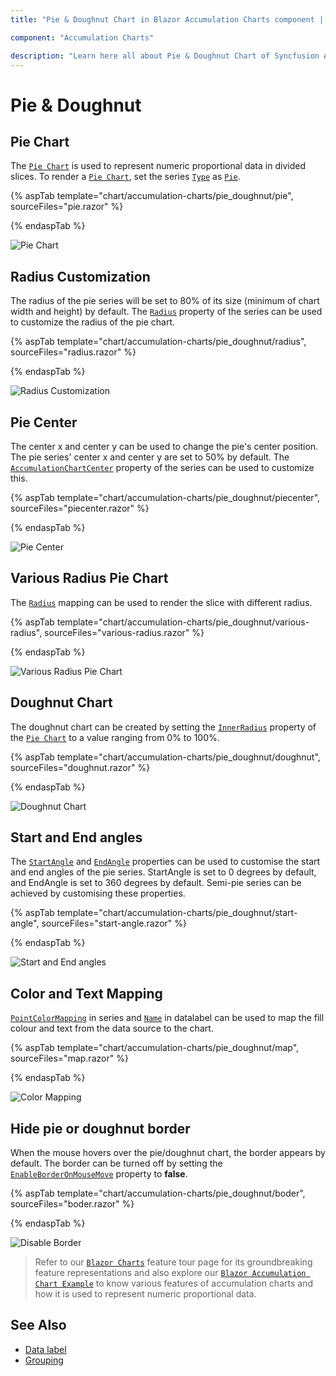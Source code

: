 ```yaml
---
title: "Pie & Doughnut Chart in Blazor Accumulation Charts component | Syncfusion"

component: "Accumulation Charts"

description: "Learn here all about Pie & Doughnut Chart of Syncfusion Accumulation Charts (SfAccumulationChart) component and more."
---
```


# Pie & Doughnut

## Pie Chart

The [`Pie Chart`](https://www.syncfusion.com/blazor-components/blazor-charts/chart-types/pie-chart) is used to represent numeric proportional data in divided slices. To render a [`Pie Chart`](https://help.syncfusion.com/cr/blazor/Syncfusion.Blazor.Charts.AccumulationType.html#Syncfusion_Blazor_Charts_AccumulationType_Pie), set the series [`Type`](https://help.syncfusion.com/cr/blazor/Syncfusion.Blazor.Charts.AccumulationChartSeries.html#Syncfusion_Blazor_Charts_AccumulationChartSeries_Type) as [`Pie`](https://help.syncfusion.com/cr/blazor/Syncfusion.Blazor.Charts.AccumulationType.html#Syncfusion_Blazor_Charts_AccumulationType_Pie).

{% aspTab template="chart/accumulation-charts/pie_doughnut/pie", sourceFiles="pie.razor" %}

{% endaspTab %}

![Pie Chart](../images/pie-dough-nut/pie-razor.png)

## Radius Customization

The radius of the pie series will be set to 80% of its size (minimum of chart width and height) by default. The [`Radius`](https://help.syncfusion.com/cr/blazor/Syncfusion.Blazor.Charts.AccumulationChartSeries.html#Syncfusion_Blazor_Charts_AccumulationChartSeries_Radius) property of the series can be used to customize the radius of the pie chart.

{% aspTab template="chart/accumulation-charts/pie_doughnut/radius", sourceFiles="radius.razor" %}

{% endaspTab %}

![Radius Customization](../images/pie-dough-nut/radius-razor.png)

## Pie Center

The center x and center y can be used to change the pie's center position. The pie series' center x and center y are set to 50% by default. The [`AccumulationChartCenter`](https://help.syncfusion.com/cr/blazor/Syncfusion.Blazor.Charts.AccumulationChartModel.html#Syncfusion_Blazor_Charts_AccumulationChartModel_Center) property of the series can be used to customize this.

{% aspTab template="chart/accumulation-charts/pie_doughnut/piecenter", sourceFiles="piecenter.razor" %}

{% endaspTab %}

![Pie Center](../images/pie-dough-nut/piecenter-razor.png)

## Various Radius Pie Chart

The [`Radius`](https://help.syncfusion.com/cr/blazor/Syncfusion.Blazor.Charts.AccumulationChartSeries.html#Syncfusion_Blazor_Charts_AccumulationChartSeries_Radius) mapping can be used to render the slice with different radius.

{% aspTab template="chart/accumulation-charts/pie_doughnut/various-radius", sourceFiles="various-radius.razor" %}

{% endaspTab %}

![Various Radius Pie Chart](../images/pie-dough-nut/various-radius-razor.png)

## Doughnut Chart

The doughnut chart can be created by setting the [`InnerRadius`](https://help.syncfusion.com/cr/blazor/Syncfusion.Blazor.Charts.AccumulationChartSeries.html#Syncfusion_Blazor_Charts_AccumulationChartSeries_InnerRadius) property of the [`Pie Chart`](https://help.syncfusion.com/cr/blazor/Syncfusion.Blazor.Charts.AccumulationType.html#Syncfusion_Blazor_Charts_AccumulationType_Pie) to a value ranging from 0% to 100%.

{% aspTab template="chart/accumulation-charts/pie_doughnut/doughnut", sourceFiles="doughnut.razor" %}

{% endaspTab %}

![Doughnut Chart](../images/pie-dough-nut/doughnut-razor.png)

## Start and End angles

The [`StartAngle`](https://help.syncfusion.com/cr/blazor/Syncfusion.Blazor.Charts.AccumulationChartSeries.html#Syncfusion_Blazor_Charts_AccumulationChartSeries_StartAngle) and
[`EndAngle`](https://help.syncfusion.com/cr/blazor/Syncfusion.Blazor.Charts.AccumulationChartSeries.html#Syncfusion_Blazor_Charts_AccumulationChartSeries_EndAngle) properties can be used to customise the start and end angles of the pie series. StartAngle is set to 0 degrees by default, and EndAngle is set to 360 degrees by default. Semi-pie series can be achieved by customising these properties.

{% aspTab template="chart/accumulation-charts/pie_doughnut/start-angle", sourceFiles="start-angle.razor" %}

{% endaspTab %}

![Start and End angles](../images/pie-dough-nut/start-angle-razor.png)

## Color and Text Mapping

[`PointColorMapping`](https://help.syncfusion.com/cr/blazor/Syncfusion.Blazor.Charts.AccumulationChartSeries.html#Syncfusion_Blazor_Charts_AccumulationChartSeries_PointColorMapping) in series and [`Name`](https://help.syncfusion.com/cr/blazor/Syncfusion.Blazor.Charts.AccumulationDataLabelSettings.html#Syncfusion_Blazor_Charts_AccumulationDataLabelSettings_Name) in datalabel can be used to map the fill colour and text from the data source to the chart.

{% aspTab template="chart/accumulation-charts/pie_doughnut/map", sourceFiles="map.razor" %}

{% endaspTab %}

![Color Mapping](../images/pie-dough-nut/map-razor.png)

## Hide pie or doughnut border

When the mouse hovers over the pie/doughnut chart, the border appears by default. The border can be turned off by setting the [`EnableBorderOnMouseMove`](https://help.syncfusion.com/cr/blazor/Syncfusion.Blazor.Charts.SfAccumulationChart.html#Syncfusion_Blazor_Charts_SfAccumulationChart_EnableBorderOnMouseMove) property to **false**.

{% aspTab template="chart/accumulation-charts/pie_doughnut/boder", sourceFiles="boder.razor" %}

{% endaspTab %}

![Disable Border](../images/pie-dough-nut/border.png)

> Refer to our [`Blazor Charts`](https://www.syncfusion.com/blazor-components/blazor-charts) feature tour page for its groundbreaking feature representations and also explore our [`Blazor Accumulation Chart Example`](https://blazor.syncfusion.com/demos/chart/pie?theme=bootstrap4) to know various features of accumulation charts and how it is used to represent numeric proportional data.

## See Also

* [Data label](../data-label/)
* [Grouping](../grouping/)